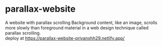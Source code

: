 # parallax-website
A website with parallax scrolling Background content, like an image, scrolls more slowly than foreground material in a web design technique called parallax scrolling.   
deploy at https://parallax-website-priyanxhh29.netlify.app/
